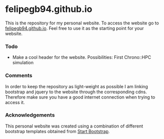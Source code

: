 # felipegb94.github.io
This is the repository for my personal website. To access the website go to [felipegb94.github.io](http://felipegb94.github.io). Feel free to use it as the starting point for your website.


### Todo

* Make a cool header for the website. Possibilities: First Chrono::HPC simulation

### Comments

In order to keep the repository as light-weight as possible I am linking bootstrap and jquery to the website through the corresponding cdns. Therefore make sure you have a good internet connection when trying to access it.

### Acknowledgements

This personal website was created using a combination of different bootstrap templates obtained from [Start Bootstrap](http://startbootstrap.com/).

